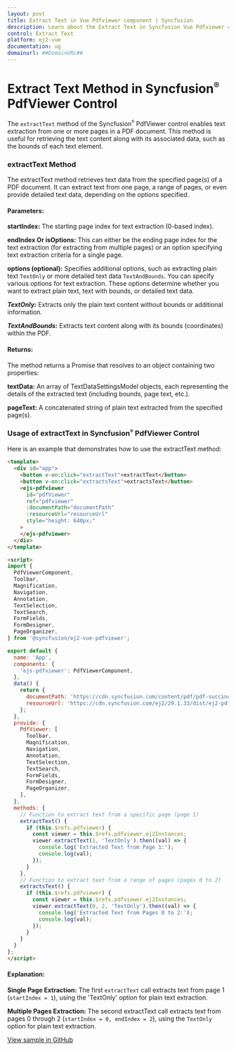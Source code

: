 ```yaml
---
layout: post
title: Extract Text in Vue Pdfviewer component | Syncfusion
description: Learn about the Extract Text in Syncfusion Vue Pdfviewer component of Syncfusion Essential JS 2 and more.
control: Extract Text
platform: ej2-vue
documentation: ug
domainurl: ##DomainURL##
---
```


# Extract Text Method in Syncfusion<sup style="font-size:70%">&reg;</sup> PdfViewer Control

The `extractText` method of the Syncfusion<sup style="font-size:70%">&reg;</sup> PdfViewer control enables text extraction from one or more pages in a PDF document. This method is useful for retrieving the text content along with its associated data, such as the bounds of each text element.

### extractText Method
The extractText method retrieves text data from the specified page(s) of a PDF document. It can extract text from one page, a range of pages, or even provide detailed text data, depending on the options specified.

#### Parameters:
**startIndex:** The starting page index for text extraction (0-based index).

**endIndex Or isOptions:** This can either be the ending page index for the text extraction (for extracting from multiple pages) or an option specifying text extraction criteria for a single page.

**options (optional):** Specifies additional options, such as extracting plain text `TextOnly` or more detailed text data `TextAndBounds`. You can specify various options for text extraction. These options determine whether you want to extract plain text, text with bounds, or detailed text data.

***TextOnly:*** Extracts only the plain text content without bounds or additional information.

***TextAndBounds:*** Extracts text content along with its bounds (coordinates) within the PDF.

#### Returns:
The method returns a Promise that resolves to an object containing two properties:

**textData:** An array of TextDataSettingsModel objects, each representing the details of the extracted text (including bounds, page text, etc.).

**pageText:** A concatenated string of plain text extracted from the specified page(s).

### Usage of extractText in Syncfusion<sup style="font-size:70%">&reg;</sup> PdfViewer Control
Here is an example that demonstrates how to use the extractText method:

```html
<template>
  <div id="app">
    <button v-on:click="extractText">extractText</button>
    <button v-on:click="extractsText">extractsText</button>
    <ejs-pdfviewer
      id="pdfViewer"
      ref="pdfviewer"
      :documentPath="documentPath"
      :resourceUrl="resourceUrl"
      style="height: 640px;"
    >
    </ejs-pdfviewer>
  </div>
</template>

<script>
import {
  PdfViewerComponent,
  Toolbar,
  Magnification,
  Navigation,
  Annotation,
  TextSelection,
  TextSearch,
  FormFields,
  FormDesigner,
  PageOrganizer,
} from '@syncfusion/ej2-vue-pdfviewer';

export default {
  name: 'App',
  components: {
    'ejs-pdfviewer': PdfViewerComponent,
  },
  data() {
    return {
      documentPath: 'https://cdn.syncfusion.com/content/pdf/pdf-succinctly.pdf',
      resourceUrl: 'https://cdn.syncfusion.com/ej2/29.1.33/dist/ej2-pdfviewer-lib'
    };
  },
  provide: {
    PdfViewer: [
      Toolbar,
      Magnification,
      Navigation,
      Annotation,
      TextSelection,
      TextSearch,
      FormFields,
      FormDesigner,
      PageOrganizer,
    ],
  },
  methods: {
    // Function to extract text from a specific page (page 1)
    extractText() {
      if (this.$refs.pdfviewer) {
        const viewer = this.$refs.pdfviewer.ej2Instances;
        viewer.extractText(1, 'TextOnly').then((val) => {
          console.log('Extracted Text from Page 1:');
          console.log(val);
        });
      }
    },
    // Function to extract text from a range of pages (pages 0 to 2)
    extractsText() {
      if (this.$refs.pdfviewer) {
        const viewer = this.$refs.pdfviewer.ej2Instances;
        viewer.extractText(0, 2, 'TextOnly').then((val) => {
          console.log('Extracted Text from Pages 0 to 2:');
          console.log(val);
        });
      }
    }
  }
};
</script>
```

#### Explanation:
**Single Page Extraction:** The first `extractText` call extracts text from page 1 (`startIndex = 1`), using the 'TextOnly' option for plain text extraction.

**Multiple Pages Extraction:** The second extractText call extracts text from pages 0 through 2 (`startIndex = 0, endIndex = 2`), using the `TextOnly` option for plain text extraction.

[View sample in GitHub](https://github.com/SyncfusionExamples/vue-pdf-viewer-examples/tree/master/How%20to)